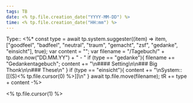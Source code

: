 ```yaml
---
tags: TB
date: <% tp.file.creation_date("YYYY-MM-DD") %>
time: <% tp.file.creation_date("HH:mm") %>
---
```

Type:: <%*
const type = await tp.system.suggester((item) => item, ["goodfeel", "badfeel", "neutral", "traum", "gemacht", "zsf", "gedanke", "einsicht"], true);
var content = "";
var filename = "/Tagebuch/" + tp.date.now("DD.MM.YY") + " - "
if (type == "gedanke"){
filename += "Gedankentagebuch";
content += "\n#### Setting\n\n### Big Thonk\n\n### These\n"
}
if (type == "einsicht"){
content += "\nSystem:: [[(S)\<\% tp.file.cursor(0) \%\>]]\n"
}
await tp.file.move(filename);
tR += type + content
-%>


<% tp.file.cursor(1) %>